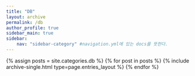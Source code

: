 ```yaml
---
title: "DB"
layout: archive
permalink: /db
author_profile: true
sidebar_main: true
sidebar:
    nav: "sidebar-category" #navigation.yml에 있는 docs를 뜻한다.
---
```


{% assign posts = site.categories.db %}
{% for post in posts %} {% include archive-single.html type=page.entries_layout %} {% endfor %}